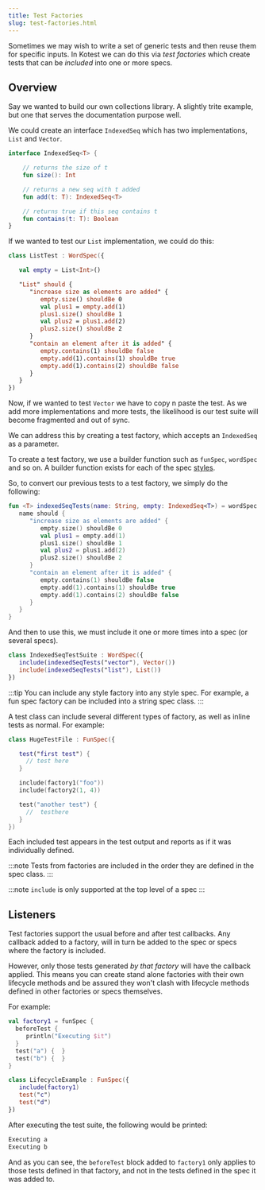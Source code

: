 ```yaml
---
title: Test Factories
slug: test-factories.html
---
```




Sometimes we may wish to write a set of generic tests and then reuse them for specific inputs. In Kotest we can do this via _test factories_ which create tests that can be _included_ into one or more specs.

## Overview

Say we wanted to build our own collections library. A slightly trite example, but one that serves the documentation purpose well.

We could create an interface `IndexedSeq` which has two implementations, `List` and `Vector`.

```kotlin
interface IndexedSeq<T> {

    // returns the size of t
    fun size(): Int

    // returns a new seq with t added
    fun add(t: T): IndexedSeq<T>

    // returns true if this seq contains t
    fun contains(t: T): Boolean
}
```

If we wanted to test our `List` implementation, we could do this:

```kotlin
class ListTest : WordSpec({

   val empty = List<Int>()

   "List" should {
      "increase size as elements are added" {
         empty.size() shouldBe 0
         val plus1 = empty.add(1)
         plus1.size() shouldBe 1
         val plus2 = plus1.add(2)
         plus2.size() shouldBe 2
      }
      "contain an element after it is added" {
         empty.contains(1) shouldBe false
         empty.add(1).contains(1) shouldBe true
         empty.add(1).contains(2) shouldBe false
      }
   }
})
```

Now, if we wanted to test `Vector` we have to copy n paste the test. As we add more implementations and more tests, the likelihood is our test suite will become fragmented and out of sync.

We can address this by creating a test factory, which accepts an `IndexedSeq` as a parameter.

To create a test factory, we use a builder function such as `funSpec`, `wordSpec` and so on. A builder function exists for each of the spec [styles](styles.md).

So, to convert our previous tests to a test factory, we simply do the following:

```kotlin
fun <T> indexedSeqTests(name: String, empty: IndexedSeq<T>) = wordSpec {
   name should {
      "increase size as elements are added" {
         empty.size() shouldBe 0
         val plus1 = empty.add(1)
         plus1.size() shouldBe 1
         val plus2 = plus1.add(2)
         plus2.size() shouldBe 2
      }
      "contain an element after it is added" {
         empty.contains(1) shouldBe false
         empty.add(1).contains(1) shouldBe true
         empty.add(1).contains(2) shouldBe false
      }
   }
}
```

And then to use this, we must include it one or more times into a spec (or several specs).


```kotlin
class IndexedSeqTestSuite : WordSpec({
   include(indexedSeqTests("vector"), Vector())
   include(indexedSeqTests("list"), List())
})
```


:::tip
You can include any style factory into any style spec. For example, a fun spec factory can be included into a string spec class.
:::



A test class can include several different types of factory, as well as inline tests as normal. For example:

```kotlin
class HugeTestFile : FunSpec({

   test("first test") {
     // test here
   }

   include(factory1("foo"))
   include(factory2(1, 4))

   test("another test") {
     //  testhere
   }
})
```

Each included test appears in the test output and reports as if it was individually defined.


:::note
Tests from factories are included in the order they are defined in the spec class.
:::

:::note
```include``` is only supported at the top level of a spec
:::

## Listeners

Test factories support the usual before and after test callbacks. Any callback added to a factory, will in turn be added to the spec or specs where the factory is included.

However, only those tests generated _by that factory_ will have the callback applied. This means you can create stand alone factories with their own lifecycle methods and be assured they won't clash with lifecycle methods defined in other factories or specs themselves.

For example:


```kotlin
val factory1 = funSpec {
  beforeTest {
     println("Executing $it")
  }
  test("a") {  }
  test("b") {  }
}
```

```kotlin
class LifecycleExample : FunSpec({
   include(factory1)
   test("c")
   test("d")
})
```

After executing the test suite, the following would be printed:

```bash
Executing a
Executing b
```

And as you can see, the `beforeTest` block added to `factory1` only applies to those tests defined in that factory, and not in the tests defined in the spec it was added to.

